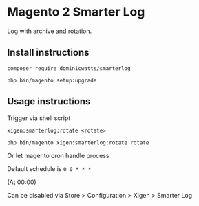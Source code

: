 # Magento 2 Smarter Log #

Log with archive and rotation.

## Install instructions ##

`composer require dominicwatts/smarterlog`

`php bin/magento setup:upgrade`

## Usage instructions ##

Trigger via shell script

`xigen:smarterlog:rotate <rotate>`

`php bin/magento xigen:smarterlog:rotate rotate`

Or let magento cron handle process

Default schedule is `0 0 * * * `

(At 00:00)

Can be disabled via Store > Configuration > Xigen > Smarter Log